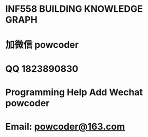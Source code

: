 # INF558 BUILDING KNOWLEDGE GRAPH
# 加微信 powcoder

# QQ 1823890830

# Programming Help Add Wechat powcoder

# Email: powcoder@163.com

